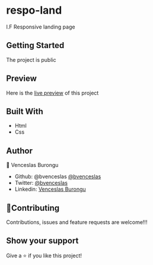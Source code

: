 # respo-land
I.F Responsive landing page
## Getting Started

The project is public

## Preview

Here is the [live preview](https://bvenceslas.github.io/respo-land/) of this project

## Built With

- Html
- Css

## Author

👤 Venceslas Burongu

- Github: @bvenceslas [@bvenceslas](https://github.com/bvenceslas)
- Twitter: [@bvenceslas](https://twitter.com/bvenceslas)
- Linkedin: [Venceslas Burongu](https://www.linkedin.com/in/venceslas-burongu-8271b519a/)

## 🤝Contributing

Contributions, issues and feature requests are welcome!!!

## Show your support

Give a ⭐️ if you like this project!


